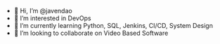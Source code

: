 - 👋 Hi, I’m @javendao
- 👀 I’m interested in DevOps
- 🌱 I’m currently learning Python, SQL, Jenkins, CI/CD, System Design
- 💞️ I’m looking to collaborate on Video Based Software

<!---
javendao/javendao is a ✨ special ✨ repository because its `README.md` (this file) appears on your GitHub profile.
You can click the Preview link to take a look at your changes.
--->
